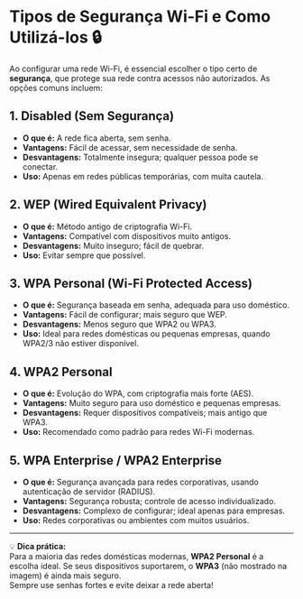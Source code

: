 # Tipos de Segurança Wi-Fi e Como Utilizá-los 🔒

Ao configurar uma rede Wi-Fi, é essencial escolher o tipo certo de **segurança**, que protege sua rede contra acessos não autorizados. As opções comuns incluem:

## 1. **Disabled (Sem Segurança)**
- **O que é:** A rede fica aberta, sem senha.  
- **Vantagens:** Fácil de acessar, sem necessidade de senha.  
- **Desvantagens:** Totalmente insegura; qualquer pessoa pode se conectar.  
- **Uso:** Apenas em redes públicas temporárias, com muita cautela.

## 2. **WEP (Wired Equivalent Privacy)**
- **O que é:** Método antigo de criptografia Wi-Fi.  
- **Vantagens:** Compatível com dispositivos muito antigos.  
- **Desvantagens:** Muito inseguro; fácil de quebrar.  
- **Uso:** Evitar sempre que possível.

## 3. **WPA Personal (Wi-Fi Protected Access)**
- **O que é:** Segurança baseada em senha, adequada para uso doméstico.  
- **Vantagens:** Fácil de configurar; mais seguro que WEP.  
- **Desvantagens:** Menos seguro que WPA2 ou WPA3.  
- **Uso:** Ideal para redes domésticas ou pequenas empresas, quando WPA2/3 não estiver disponível.

## 4. **WPA2 Personal**
- **O que é:** Evolução do WPA, com criptografia mais forte (AES).  
- **Vantagens:** Muito seguro para uso doméstico e pequenas empresas.  
- **Desvantagens:** Requer dispositivos compatíveis; mais antigo que WPA3.  
- **Uso:** Recomendado como padrão para redes Wi-Fi modernas.

## 5. **WPA Enterprise / WPA2 Enterprise**
- **O que é:** Segurança avançada para redes corporativas, usando autenticação de servidor (RADIUS).  
- **Vantagens:** Segurança robusta; controle de acesso individualizado.  
- **Desvantagens:** Complexo de configurar; ideal apenas para empresas.  
- **Uso:** Redes corporativas ou ambientes com muitos usuários.

---

💡 **Dica prática:**  
Para a maioria das redes domésticas modernas, **WPA2 Personal** é a escolha ideal. Se seus dispositivos suportarem, o **WPA3** (não mostrado na imagem) é ainda mais seguro.  
Sempre use senhas fortes e evite deixar a rede aberta!
